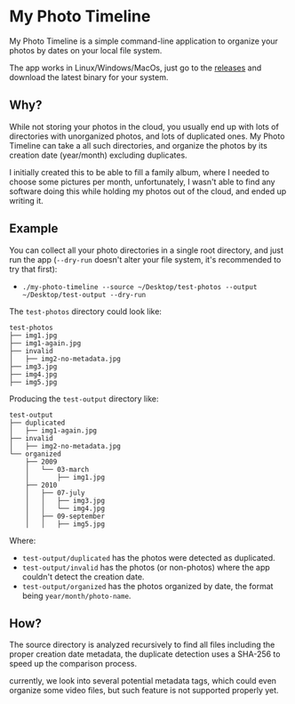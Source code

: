 # My Photo Timeline
My Photo Timeline is a simple command-line application to organize your photos by dates on your local file system.

The app works in Linux/Windows/MacOs, just go to the [releases](https://github.com/wiringbits/my-photo-timeline/releases) and download the latest binary for your system.

## Why?
While not storing your photos in the cloud, you usually end up with lots of directories with unorganized photos, and lots of duplicated ones. My Photo Timeline can take a all such directories, and organize the photos by its creation date (year/month) excluding duplicates.

I initially created this to be able to fill a family album, where I needed to choose some pictures per month, unfortunately, I wasn't able to find any software doing this while holding my photos out of the cloud, and ended up writing it.

## Example
You can collect all your photo directories in a single root directory, and just run the app (`--dry-run` doesn't alter your file system, it's recommended to try that first):
- `./my-photo-timeline --source ~/Desktop/test-photos --output ~/Desktop/test-output --dry-run`

The `test-photos` directory could look like:

```
test-photos
├── img1.jpg
├── img1-again.jpg
├── invalid
│   ├── img2-no-metadata.jpg
├── img3.jpg
├── img4.jpg
├── img5.jpg
```

Producing the `test-output` directory like:

```
test-output
├── duplicated
│   ├── img1-again.jpg
├── invalid
│   ├── img2-no-metadata.jpg
└── organized
    ├── 2009
    │   └── 03-march
    │       ├── img1.jpg
    ├── 2010
    │   ├── 07-july
    │   │   ├── img3.jpg
    │   │   └── img4.jpg
    │   ├── 09-september
    │   │   ├── img5.jpg
```

Where:
- `test-output/duplicated` has the photos were detected as duplicated.
- `test-output/invalid` has the photos (or non-photos) where the app couldn't detect the creation date.
- `test-output/organized` has the photos organized by date, the format being `year/month/photo-name`.

## How?
The source directory is analyzed recursively to find all files including the proper creation date metadata, the duplicate detection uses a SHA-256 to speed up the comparison process.

currently, we look into several potential metadata tags, which could even organize some video files, but such feature is not supported properly yet.

